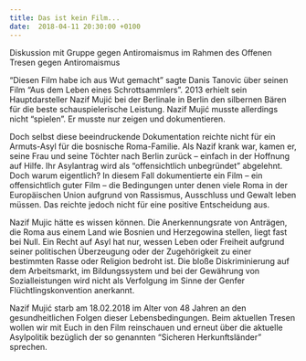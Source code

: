 ```yaml
---
title: Das ist kein Film...
date:  2018-04-11 20:30:00 +0100
---
```


Diskussion mit Gruppe gegen Antiromaismus im Rahmen des Offenen Tresen gegen Antiromaismus



“Diesen Film habe ich aus Wut gemacht” sagte Danis Tanovic über seinen Film “Aus dem Leben eines Schrottsammlers”. 2013 erhielt
sein Hauptdarsteller Nazif Mujić bei der Berlinale in Berlin den silbernen Bären für die beste schauspielerische Leistung.
Nazif Mujić musste allerdings nicht “spielen”. Er musste nur zeigen und dokumentieren.


Doch selbst diese beeindruckende Dokumentation reichte nicht für ein Armuts-Asyl für die bosnische Roma-Familie. Als Nazif
krank war, kamen er, seine Frau und seine Töchter nach Berlin zurück – einfach in der Hoffnung auf Hilfe. Ihr Asylantrag wird
als “offensichtlich unbegründet” abgelehnt. Doch warum eigentlich? In diesem Fall dokumentierte ein Film – ein offensichtlich
guter Film – die Bedingungen unter denen viele Roma in der Europäischen Union aufgrund von Rassismus, Ausschluss und Gewalt
leben müssen. Das reichte jedoch nicht für eine positive Entscheidung aus.


Nazif Mujic hätte es wissen können. Die Anerkennungsrate von Anträgen, die Roma aus einem Land wie Bosnien und Herzegowina
stellen, liegt fast bei Null. Ein Recht auf Asyl hat nur, wessen Leben oder Freiheit aufgrund seiner politischen Überzeugung
oder der Zugehörigkeit zu einer bestimmten Rasse oder Religion bedroht ist. Die bloße Diskriminierung auf dem Arbeitsmarkt,
im Bildungssystem und bei der Gewährung von Sozialleistungen wird nicht als Verfolgung im Sinne der Genfer Flüchtlingskonvention
anerkannt.


Nazif Mujić starb am 18.02.2018 im Alter von 48 Jahren an den gesundheitlichen Folgen dieser Lebensbedingungen. Beim aktuellen
Tresen wollen wir mit Euch in den Film reinschauen und erneut über die aktuelle Asylpolitik bezüglich der so genannten “Sicheren
Herkunftsländer” sprechen.


